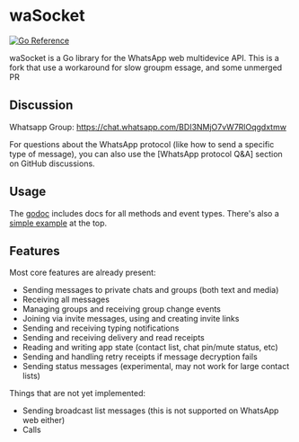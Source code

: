 # waSocket
[![Go Reference](https://pkg.go.dev/badge/github.com/techwiz37/waSocket.svg)](https://pkg.go.dev/github.com/techwiz37/waSocket)

waSocket is a Go library for the WhatsApp web multidevice API.
This is a fork that use a workaround for slow groupm essage, and some unmerged PR
## Discussion
<!-- Matrix room: [#waSocket:maunium.net](https://matrix.to/#/#waSocket:maunium.net) -->
Whatsapp Group: https://chat.whatsapp.com/BDI3NMjO7vW7RlOqgdxtmw

For questions about the WhatsApp protocol (like how to send a specific type of
message), you can also use the [WhatsApp protocol Q&A] section on GitHub
discussions.

<!-- [WhatsApp protocol Q&A]: https://github.com/tulir/waSocket/discussions/categories/whatsapp-protocol-q-a -->

## Usage
The [godoc](https://pkg.go.dev/github.com/techwiz37/waSocket) includes docs for all methods and event types.
There's also a [simple example](https://pkg.go.dev/github.com/techwiz37/waSocket#example-package) at the top.

## Features
Most core features are already present:

* Sending messages to private chats and groups (both text and media)
* Receiving all messages
* Managing groups and receiving group change events
* Joining via invite messages, using and creating invite links
* Sending and receiving typing notifications
* Sending and receiving delivery and read receipts
* Reading and writing app state (contact list, chat pin/mute status, etc)
* Sending and handling retry receipts if message decryption fails
* Sending status messages (experimental, may not work for large contact lists)

Things that are not yet implemented:

* Sending broadcast list messages (this is not supported on WhatsApp web either)
* Calls
